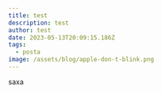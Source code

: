 ```yaml
---
title: test
description: test
author: test
date: 2023-05-13T20:09:15.186Z
tags:
  - posta
image: /assets/blog/apple-don-t-blink.png
---
```

saxa